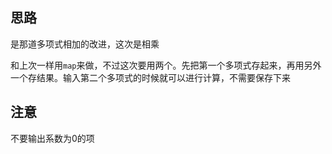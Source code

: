 ## 思路
是那道多项式相加的改进，这次是相乘


和上次一样用`map`来做，不过这次要用两个。先把第一个多项式存起来，再用另外一个存结果。输入第二个多项式的时候就可以进行计算，不需要保存下来
## 注意
不要输出系数为0的项